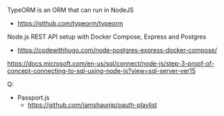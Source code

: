 TypeORM is an ORM that can run in NodeJS
 - https://github.com/typeorm/typeorm


Node.js REST API setup with Docker Compose, Express and Postgres
 - https://codewithhugo.com/node-postgres-express-docker-compose/


https://docs.microsoft.com/en-us/sql/connect/node-js/step-3-proof-of-concept-connecting-to-sql-using-node-js?view=sql-server-ver15


Q:
 - Passport.js
   - https://github.com/iamshaunjp/oauth-playlist 
